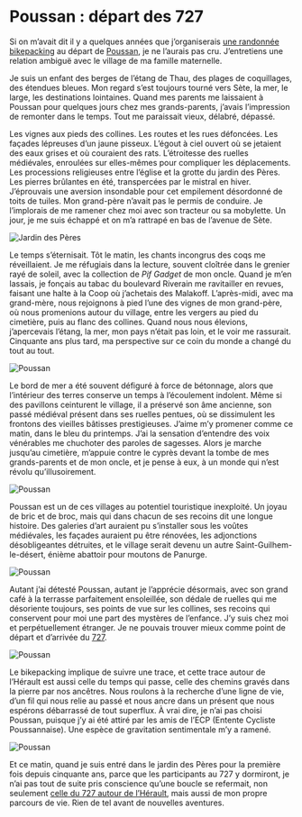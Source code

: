 # Poussan : départ des 727

Si on m’avait dit il y a quelques années que j’organiserais [une randonnée bikepacking](/727tour) au départ de [Poussan](https://fr.wikipedia.org/wiki/Poussan), je ne l’aurais pas cru. J’entretiens une relation ambiguë avec le village de ma famille maternelle.<span id="more-64837"></span>

Je suis un enfant des berges de l’étang de Thau, des plages de coquillages, des étendues bleues. Mon regard s’est toujours tourné vers Sète, la mer, le large, les destinations lointaines. Quand mes parents me laissaient à Poussan pour quelques jours chez mes grands-parents, j’avais l’impression de remonter dans le temps. Tout me paraissait vieux, délabré, dépassé.

Les vignes aux pieds des collines. Les routes et les rues défoncées. Les façades lépreuses d’un jaune pisseux. L’égout à ciel ouvert où se jetaient des eaux grises et où couraient des rats. L’étroitesse des ruelles médiévales, enroulées sur elles-mêmes pour compliquer les déplacements. Les processions religieuses entre l’église et la grotte du jardin des Pères. Les pierres brûlantes en été, transpercées par le mistral en hiver. J’éprouvais une aversion insondable pour cet empilement désordonné de toits de tuiles. Mon grand-père n’avait pas le permis de conduire. Je l’implorais de me ramener chez moi avec son tracteur ou sa mobylette. Un jour, je me suis échappé et on m’a rattrapé en bas de l’avenue de Sète.

![Jardin des Pères](https://tcrouzet.com/images_tc/2023/03/IMG_1458.jpeg)

Le temps s’éternisait. Tôt le matin, les chants incongrus des coqs me réveillaient. Je me réfugiais dans la lecture, souvent cloîtrée dans le grenier rayé de soleil, avec la collection de *Pif Gadget* de mon oncle. Quand je m’en lassais, je fonçais au tabac du boulevard Riverain me ravitailler en revues, faisant une halte à la Coop où j’achetais des Malakoff. L’après-midi, avec ma grand-mère, nous rejoignons à pied l’une des vignes de mon grand-père, où nous promenions autour du village, entre les vergers au pied du cimetière, puis au flanc des collines. Quand nous nous élevions, j’apercevais l’étang, la mer, mon pays n’était pas loin, et le voir me rassurait. Cinquante ans plus tard, ma perspective sur ce coin du monde a changé du tout au tout.

![Poussan](https://tcrouzet.com/images_tc/2023/03/IMG_1466.jpeg)

Le bord de mer a été souvent défiguré à force de bétonnage, alors que l’intérieur des terres conserve un temps à l’écoulement indolent. Même si des pavillons ceinturent le village, il a préservé son âme ancienne, son passé médiéval présent dans ses ruelles pentues, où se dissimulent les frontons des vieilles bâtisses prestigieuses. J’aime m’y promener comme ce matin, dans le bleu du printemps. J’ai la sensation d’entendre des voix vénérables me chuchoter des paroles de sagesses. Alors je marche jusqu’au cimetière, m’appuie contre le cyprès devant la tombe de mes grands-parents et de mon oncle, et je pense à eux, à un monde qui n’est révolu qu’illusoirement.

![Poussan](https://tcrouzet.com/images_tc/2023/03/IMG_1475.jpeg)

Poussan est un de ces villages au potentiel touristique inexploité. Un joyau de bric et de broc, mais qui dans chacun de ses recoins dit une longue histoire. Des galeries d’art auraient pu s’installer sous les voûtes médiévales, les façades auraient pu être rénovées, les adjonctions désobligeantes détruites, et le village serait devenu un autre Saint-Guilhem-le-désert, énième abattoir pour moutons de Panurge.

![Poussan](https://tcrouzet.com/images_tc/2023/03/IMG_1478.jpeg)

Autant j’ai détesté Poussan, autant je l’apprécie désormais, avec son grand café à la terrasse parfaitement ensoleillée, son dédale de ruelles qui me désoriente toujours, ses points de vue sur les collines, ses recoins qui conservent pour moi une part des mystères de l’enfance. J’y suis chez moi et perpétuellement étranger. Je ne pouvais trouver mieux comme point de départ et d’arrivée du [727](/727tour).

![Poussan](https://tcrouzet.com/images_tc/2023/03/IMG_1498.jpeg)

Le bikepacking implique de suivre une trace, et cette trace autour de l’Hérault est aussi celle du temps qui passe, celle des chemins gravés dans la pierre par nos ancêtres. Nous roulons à la recherche d’une ligne de vie, d’un fil qui nous relie au passé et nous ancre dans un présent que nous espérons débarrassé de tout superflux. À vrai dire, je n’ai pas choisi Poussan, puisque j’y ai été attiré par les amis de l’ECP (Entente Cycliste Poussannaise). Une espèce de gravitation sentimentale m’y a ramené.

![Poussan](https://tcrouzet.com/images_tc/2023/03/poussanciel.jpg)

Et ce matin, quand je suis entré dans le jardin des Pères pour la première fois depuis cinquante ans, parce que les participants au 727 y dormiront, je n’ai pas tout de suite pris conscience qu’une boucle se refermait, non seulement [celle du 727 autour de l’Hérault](/727tour), mais aussi de mon propre parcours de vie. Rien de tel avant de nouvelles aventures.